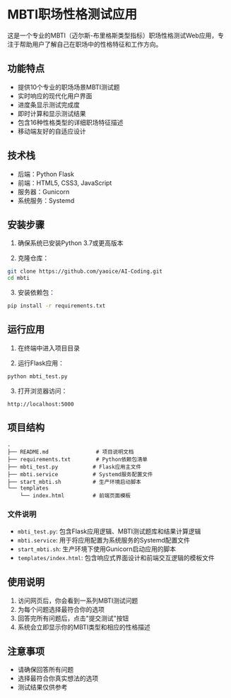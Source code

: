 # MBTI职场性格测试应用

这是一个专业的MBTI（迈尔斯-布里格斯类型指标）职场性格测试Web应用，专注于帮助用户了解自己在职场中的性格特征和工作方向。

## 功能特点

- 提供10个专业的职场场景MBTI测试题
- 实时响应的现代化用户界面
- 进度条显示测试完成度
- 即时计算和显示测试结果
- 包含16种性格类型的详细职场特征描述
- 移动端友好的自适应设计

## 技术栈

- 后端：Python Flask
- 前端：HTML5, CSS3, JavaScript
- 服务器：Gunicorn
- 系统服务：Systemd

## 安装步骤

1. 确保系统已安装Python 3.7或更高版本

2. 克隆仓库：
```bash
git clone https://github.com/yaoice/AI-Coding.git
cd mbti
```

3. 安装依赖包：
```bash
pip install -r requirements.txt
```

## 运行应用

1. 在终端中进入项目目录

2. 运行Flask应用：
```bash
python mbti_test.py
```

3. 打开浏览器访问：
```
http://localhost:5000
```

## 项目结构

```
.
├── README.md               # 项目说明文档
├── requirements.txt        # Python依赖包清单
├── mbti_test.py           # Flask应用主文件
├── mbti.service           # Systemd服务配置文件
├── start_mbti.sh          # 生产环境启动脚本
└── templates
    └── index.html         # 前端页面模板
```

### 文件说明

- `mbti_test.py`: 包含Flask应用逻辑、MBTI测试题库和结果计算逻辑
- `mbti.service`: 用于将应用配置为系统服务的Systemd配置文件
- `start_mbti.sh`: 生产环境下使用Gunicorn启动应用的脚本
- `templates/index.html`: 包含响应式界面设计和前端交互逻辑的模板文件

## 使用说明

1. 访问网页后，你会看到一系列MBTI测试问题
2. 为每个问题选择最符合你的选项
3. 回答完所有问题后，点击"提交测试"按钮
4. 系统会立即显示你的MBTI类型和相应的性格描述

## 注意事项

- 请确保回答所有问题
- 选择最符合你真实想法的选项
- 测试结果仅供参考 